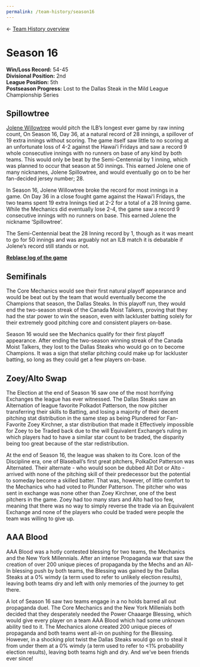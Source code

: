```yaml
---
permalink: /team-history/season16
---
```

← [Team History overview](/team-history)

# Season 16
**Win/Loss Record:** 54-45  
**Divisional Position:** 2nd  
**League Position:** 5th  
**Postseason Progress:** Lost to the Dallas Steak in the Mild League Championship Series 

## Spillowtree

[Jolene Willowtree](/players/jolene-willowtree) would pitch the ILB’s longest ever game by raw inning count, On Season 
16, Day 36, at a natural record of 28 innings, a spillover of 19 extra innings without scoring. The game itself saw 
little to no scoring at an unfortunate loss of 4-2 against the Hawai’i Fridays and saw a record 9 whole consecutive 
innings with no runners on base of any kind by both teams. This would only be beat by the Semi-Centennial by 1 inning, 
which was planned to occur that season at 50 innings. This earned Jolene one of many nicknames, Jolene Spillowtree, 
and would eventually go on to be her fan-decided jersey number; 28.

In Season 16, Jolene Willowtree broke the record for most innings in a game. On Day 36 in a close fought game against 
the Hawai’i Fridays, the two teams spent 19 extra Innings tied at 2-2 for a total of a 28 Inning game. While the 
Mechanics did eventually lose 2-4, the game saw a record 9 consecutive innings with no runners on base. This earned 
Jolene the nickname ‘Spillowtree’.

The Semi-Centennial beat the 28 Inning record by 1, though as it was meant to go for 50 innings and was arguably not an 
ILB match it is debatable if Jolene’s record still stands or not.

[**Reblase log of the game**](https://reblase.sibr.dev/game/ae567408-7cb0-4523-aa86-9a12c1fa063c)

## Semifinals

The Core Mechanics would see their first natural playoff appearance and would be beat out by the team that would 
eventually become the Champions that season, the Dallas Steaks. In this playoff run, they would end the two-season 
streak of the Canada Moist Talkers, proving that they had the star power to win the season, even with lackluster batting
solely for their extremely good pitching core and consistent players on-base.

Season 16 would see the Mechanics qualify for their first playoff appearance. After ending the two-season winning streak
of the Canada Moist Talkers, they lost to the Dallas Steaks who would go on to become Champions. It was a sign that 
stellar pitching could make up for lackluster batting, so long as they could get a few players on-base.

## Zoey/Alto Swap 

The Election at the end of Season 16 saw one of the most horrifying Exchanges the league has ever witnessed. The Dallas 
Steaks saw an Alternation of league favorite Polkadot Patterson, the now pitcher transferring their skills to Batting, 
and losing a majority of their decent pitching stat distribution in the same step as being Plundered for Fan-Favorite 
Zoey Kirchner, a star distribution that made it Effectively impossible for Zoey to be Traded back due to the will 
Equivalent Exchange’s ruling in which players had to have a similar star count to be traded, the disparity being too 
great because of the star redistribution.

At the end of Season 16, the league was shaken to its Core. Icon of the Discipline era, one of Blaseball’s first great 
pitchers, PolkaDot Patterson was Alternated. Their alternate - who would soon be dubbed Alt Dot or Alto - arrived with 
none of the pitching skill of their predecessor but the potential to someday become a skilled batter. That was, however,
of little comfort to the Mechanics who had voted to Plunder Patterson. The pitcher who was sent in exchange was none 
other than Zoey Kirchner, one of the best pitchers in the game. Zoey had too many stars and Alto had too few, meaning 
that there was no way to simply reverse the trade via an Equivalent Exchange and none of the players who could be traded
were people the team was willing to give up.

## AAA Blood

AAA Blood was a hotly contested blessing for two teams, the Mechanics and the New York Millennials. After an intense 
Propaganda war that saw the creation of over 200 unique pieces of propaganda by the Mechs and an All-In blessing push by
both teams, the Blessing was gained by the Dallas Steaks at a 0% wimdy (a term used to refer to unlikely election 
results), leaving both teams dry and left with only memories of the journey to get there.

A lot of Season 16 saw two teams engage in a no holds barred all out propaganda duel. The Core Mechanics and the New 
York Millenials both decided that they desperately needed the Power Chaaarge Blessing, which would give every player on 
a team AAA Blood which had some unknown ability tied to it. The Mechanics alone created 200 unique pieces of propaganda 
and both teams went all-in on pushing for the Blessing. However, in a shocking plot twist the Dallas Steaks would go on 
to steal it from under them at a 0% wimdy (a term used to refer to <1% probability election results), leaving both teams
high and dry. And we’ve been friends ever since!




